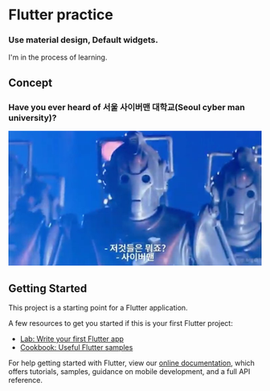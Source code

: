 # Flutter practice
### Use material design, Default widgets.
I'm in the process of learning.

## Concept
### Have you ever heard of 서울 사이버맨 대학교(Seoul cyber man university)?
![서울사이버맨대학교](/media/cyber.jpg)

## Getting Started

This project is a starting point for a Flutter application.

A few resources to get you started if this is your first Flutter project:

- [Lab: Write your first Flutter app](https://flutter.dev/docs/get-started/codelab)
- [Cookbook: Useful Flutter samples](https://flutter.dev/docs/cookbook)

For help getting started with Flutter, view our
[online documentation](https://flutter.dev/docs), which offers tutorials,
samples, guidance on mobile development, and a full API reference.
